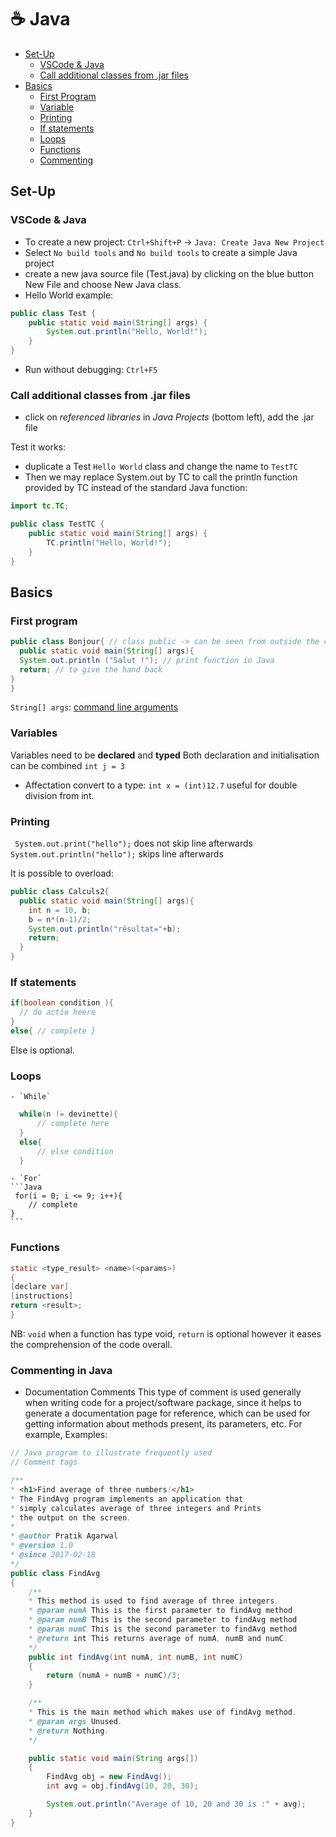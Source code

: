 # ☕️ Java
- [Set-Up](#basics)
  - [VSCode \& Java](#vscode--java)
  - [Call additional classes from .jar files](#call-additional-classes-from-jar-files)
- [Basics](#basics)
  - [First Program](#First-program)
  - [Variable](#variable)
  - [Printing](#printing)
  - [If statements](#if-statements)
  - [Loops](#loops)
  - [Functions](#functions)
  - [Commenting](#commenting-in-java)

## Set-Up
### VSCode & Java
- To create a new project: `Ctrl+Shift+P` -> `Java: Create Java New Project`
- Select `No build tools` and `No build tools` to create a simple Java project
- create a new java source file (Test.java) by clicking on the blue button New File and choose New Java class.
- Hello World example:
```java
public class Test {
    public static void main(String[] args) {
        System.out.println("Hello, World!");
    }
}
```
- Run without debugging: `Ctrl+F5`

### Call additional classes from .jar files
- click on *referenced libraries* in *Java Projects* (bottom left), add the .jar file 

Test it works: 
- duplicate a Test `Hello World` class and change the name to `TestTC`
- Then we may replace System.out by TC to call the println function provided by TC instead of the standard Java function:

```java
import tc.TC;

public class TestTC {
    public static void main(String[] args) {
        TC.println("Hello, World!");
    }
}
```

## Basics
### First program
```java
public class Bonjour{ // class public -> can be seen from outside the class
  public static void main(String[] args){
  System.out.println ("Salut !"); // print function in Java
  return; // to give the hand back 
}
}
```
`String[] args`: [command line arguments](https://docs.oracle.com/javase/tutorial/essential/environment/cmdLineArgs.html) 

### Variables
Variables need to be **declared** and **typed**
Both declaration and initialisation can be combined `int j = 3`

- Affectation
convert to a type: `int x = (int)12.7`
useful for double division from int.

### Printing
  ` System.out.print("hello");` does not skip line afterwards
  ` System.out.println("hello");` skips line afterwards

It is possible to overload: 
```java
public class Calculs2{
  public static void main(String[] args){
    int n = 10, b;
    b = n*(n-1)/2;
    System.out.println("résultat="+b);
    return;
  }
}
```
### If statements
```Java
if(boolean condition ){
  // do actio heere
}
else{ // complete }
```
Else is optional.

### Loops
    - `While`
  ```Java
    while(n != devinette){
        // complete here
    }
    else{
        // else condition
    }
  ```
    - `For`
    ```Java
     for(i = 0; i <= 9; i++){
        // complete 
    }
    ```
### Functions
```Java
static <type_result> <name>(<params>)
{
[declare var]
[instructions]
return <result>;
}
```

NB: `void` when a function has type void, `return` is optional however it eases the comprehension of the code overall. 

### Commenting in Java
- Documentation Comments
  This type of comment is used generally when writing code for a project/software package, since it helps to generate a documentation page for reference, which can be used for getting information about methods present, its parameters, etc. For example,
Examples:
```Java
// Java program to illustrate frequently used 
// Comment tags 

/** 
* <h1>Find average of three numbers!</h1> 
* The FindAvg program implements an application that 
* simply calculates average of three integers and Prints 
* the output on the screen. 
* 
* @author Pratik Agarwal 
* @version 1.0 
* @since 2017-02-18 
*/
public class FindAvg 
{ 
	/** 
	* This method is used to find average of three integers. 
	* @param numA This is the first parameter to findAvg method 
	* @param numB This is the second parameter to findAvg method 
	* @param numC This is the second parameter to findAvg method 
	* @return int This returns average of numA, numB and numC. 
	*/
	public int findAvg(int numA, int numB, int numC) 
	{ 
		return (numA + numB + numC)/3; 
	} 

	/** 
	* This is the main method which makes use of findAvg method. 
	* @param args Unused. 
	* @return Nothing. 
	*/

	public static void main(String args[]) 
	{ 
		FindAvg obj = new FindAvg(); 
		int avg = obj.findAvg(10, 20, 30); 

		System.out.println("Average of 10, 20 and 30 is :" + avg); 
	} 
} 
```
